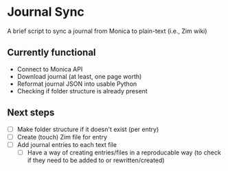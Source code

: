 # Journal Sync
A brief script to sync a journal from Monica to plain-text (i.e., Zim wiki)

## Currently functional
- Connect to Monica API 
- Download journal (at least, one page worth)
- Reformat journal JSON into usable Python
- Checking if folder structure is already present

## Next steps
- [ ] Make folder structure if it doesn't exist (per entry)
- [ ] Create (touch) Zim file for entry
- [ ] Add journal entries to each text file
  - [ ] Have a way of creating entries/files in a reproducable way (to check if they need to be added to or rewritten/created)